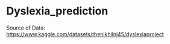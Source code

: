 # Dyslexia_prediction
Source of Data: https://www.kaggle.com/datasets/thenikhilnj45/dyslexiaproject
